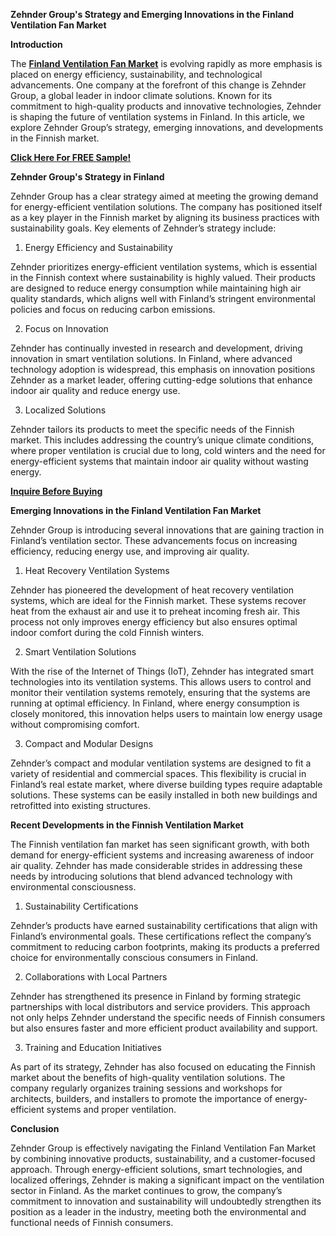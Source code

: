 **Zehnder Group's Strategy and Emerging Innovations in the Finland Ventilation Fan Market**

**Introduction**

The **[Finland Ventilation Fan Market](https://www.nextmsc.com/report/finland-ventilation-fan-market)** is evolving rapidly as more emphasis is placed on energy efficiency, sustainability, and technological advancements. One company at the forefront of this change is Zehnder Group, a global leader in indoor climate solutions. Known for its commitment to high-quality products and innovative technologies, Zehnder is shaping the future of ventilation systems in Finland. In this article, we explore Zehnder Group’s strategy, emerging innovations, and developments in the Finnish market.

**[Click Here For FREE Sample!](https://www.nextmsc.com/finland-ventilation-fan-market/request-sample)**

**Zehnder Group's Strategy in Finland**

Zehnder Group has a clear strategy aimed at meeting the growing demand for energy-efficient ventilation solutions. The company has positioned itself as a key player in the Finnish market by aligning its business practices with sustainability goals. Key elements of Zehnder’s strategy include:
    
  1. Energy Efficiency and Sustainability

Zehnder prioritizes energy-efficient ventilation systems, which is essential in the Finnish context where sustainability is highly valued. Their products are designed to reduce energy consumption while maintaining high air quality standards, which aligns well with Finland’s stringent environmental policies and focus on reducing carbon emissions.
  
  2. Focus on Innovation

Zehnder has continually invested in research and development, driving innovation in smart ventilation solutions. In Finland, where advanced technology adoption is widespread, this emphasis on innovation positions Zehnder as a market leader, offering cutting-edge solutions that enhance indoor air quality and reduce energy use.
  
  3. Localized Solutions

Zehnder tailors its products to meet the specific needs of the Finnish market. This includes addressing the country’s unique climate conditions, where proper ventilation is crucial due to long, cold winters and the need for energy-efficient systems that maintain indoor air quality without wasting energy.

**[Inquire Before Buying](https://www.nextmsc.com/finland-ventilation-fan-market/inquire-before-buying)**

**Emerging Innovations in the Finland Ventilation Fan Market**

Zehnder Group is introducing several innovations that are gaining traction in Finland’s ventilation sector. These advancements focus on increasing efficiency, reducing energy use, and improving air quality.
    
  1. Heat Recovery Ventilation Systems

Zehnder has pioneered the development of heat recovery ventilation systems, which are ideal for the Finnish market. These systems recover heat from the exhaust air and use it to preheat incoming fresh air. This process not only improves energy efficiency but also ensures optimal indoor comfort during the cold Finnish winters.
  
  2. Smart Ventilation Solutions

With the rise of the Internet of Things (IoT), Zehnder has integrated smart technologies into its ventilation systems. This allows users to control and monitor their ventilation systems remotely, ensuring that the systems are running at optimal efficiency. In Finland, where energy consumption is closely monitored, this innovation helps users to maintain low energy usage without compromising comfort.
  
  3. Compact and Modular Designs

Zehnder’s compact and modular ventilation systems are designed to fit a variety of residential and commercial spaces. This flexibility is crucial in Finland’s real estate market, where diverse building types require adaptable solutions. These systems can be easily installed in both new buildings and retrofitted into existing structures.

**Recent Developments in the Finnish Ventilation Market**

The Finnish ventilation fan market has seen significant growth, with both demand for energy-efficient systems and increasing awareness of indoor air quality. Zehnder has made considerable strides in addressing these needs by introducing solutions that blend advanced technology with environmental consciousness.
    
  1. Sustainability Certifications

Zehnder’s products have earned sustainability certifications that align with Finland’s environmental goals. These certifications reflect the company’s commitment to reducing carbon footprints, making its products a preferred choice for environmentally conscious consumers in Finland.
    
  2. Collaborations with Local Partners

Zehnder has strengthened its presence in Finland by forming strategic partnerships with local distributors and service providers. This approach not only helps Zehnder understand the specific needs of Finnish consumers but also ensures faster and more efficient product availability and support.
    
  3. Training and Education Initiatives

As part of its strategy, Zehnder has also focused on educating the Finnish market about the benefits of high-quality ventilation solutions. The company regularly organizes training sessions and workshops for architects, builders, and installers to promote the importance of energy-efficient systems and proper ventilation.

**Conclusion**

Zehnder Group is effectively navigating the Finland Ventilation Fan Market by combining innovative products, sustainability, and a customer-focused approach. Through energy-efficient solutions, smart technologies, and localized offerings, Zehnder is making a significant impact on the ventilation sector in Finland. As the market continues to grow, the company’s commitment to innovation and sustainability will undoubtedly strengthen its position as a leader in the industry, meeting both the environmental and functional needs of Finnish consumers.
